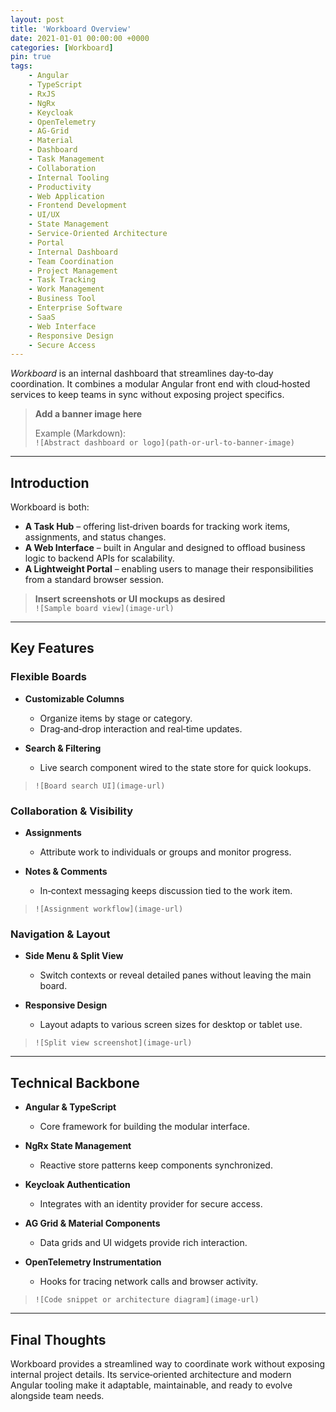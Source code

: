 ```yaml
---
layout: post
title: 'Workboard Overview'
date: 2021-01-01 00:00:00 +0000
categories: [Workboard]
pin: true
tags:
    - Angular
    - TypeScript
    - RxJS
    - NgRx
    - Keycloak
    - OpenTelemetry
    - AG-Grid
    - Material
    - Dashboard
    - Task Management
    - Collaboration
    - Internal Tooling
    - Productivity
    - Web Application
    - Frontend Development
    - UI/UX
    - State Management
    - Service-Oriented Architecture
    - Portal
    - Internal Dashboard
    - Team Coordination
    - Project Management
    - Task Tracking
    - Work Management
    - Business Tool
    - Enterprise Software
    - SaaS
    - Web Interface
    - Responsive Design
    - Secure Access
---
```


_Workboard_ is an internal dashboard that streamlines day‑to‑day coordination. It combines a modular Angular front end with cloud‑hosted services to keep teams in sync without exposing project specifics.

> **Add a banner image here**
>
> Example (Markdown):  
> `![Abstract dashboard or logo](path-or-url-to-banner-image)`

---

## Introduction

Workboard is both:

-   **A Task Hub** – offering list‑driven boards for tracking work items, assignments, and status changes.
-   **A Web Interface** – built in Angular and designed to offload business logic to backend APIs for scalability.
-   **A Lightweight Portal** – enabling users to manage their responsibilities from a standard browser session.

> **Insert screenshots or UI mockups as desired**  
> `![Sample board view](image-url)`

---

## Key Features

### Flexible Boards

-   **Customizable Columns**

    -   Organize items by stage or category.
    -   Drag‑and‑drop interaction and real‑time updates.

-   **Search & Filtering**
    -   Live search component wired to the state store for quick lookups.

> `![Board search UI](image-url)`

### Collaboration & Visibility

-   **Assignments**

    -   Attribute work to individuals or groups and monitor progress.

-   **Notes & Comments**
    -   In‑context messaging keeps discussion tied to the work item.

> `![Assignment workflow](image-url)`

### Navigation & Layout

-   **Side Menu & Split View**

    -   Switch contexts or reveal detailed panes without leaving the main board.

-   **Responsive Design**
    -   Layout adapts to various screen sizes for desktop or tablet use.

> `![Split view screenshot](image-url)`

---

## Technical Backbone

-   **Angular & TypeScript**

    -   Core framework for building the modular interface.

-   **NgRx State Management**

    -   Reactive store patterns keep components synchronized.

-   **Keycloak Authentication**

    -   Integrates with an identity provider for secure access.

-   **AG Grid & Material Components**

    -   Data grids and UI widgets provide rich interaction.

-   **OpenTelemetry Instrumentation**
    -   Hooks for tracing network calls and browser activity.

> `![Code snippet or architecture diagram](image-url)`

---

## Final Thoughts

Workboard provides a streamlined way to coordinate work without exposing internal project details. Its service‑oriented architecture and modern Angular tooling make it adaptable, maintainable, and ready to evolve alongside team needs.
